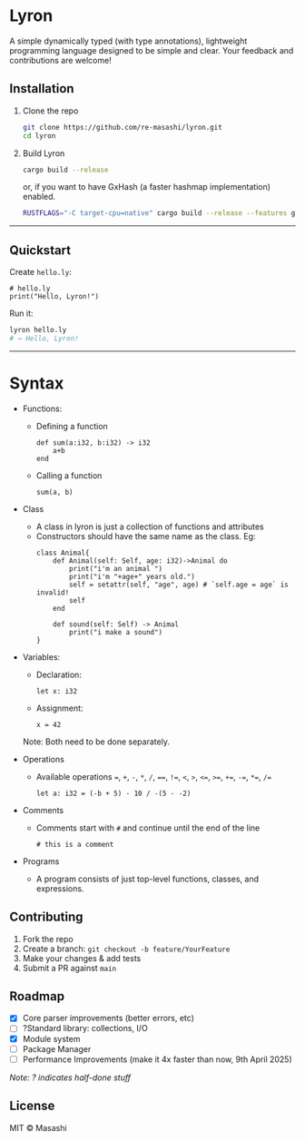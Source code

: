 # Lyron
A simple dynamically typed (with type annotations), lightweight programming language designed to be simple and clear.
Your feedback and contributions are welcome!


## Installation

1. Clone the repo
   ```bash
   git clone https://github.com/re-masashi/lyron.git
   cd lyron
   ```
2. Build Lyron
    ```bash
    cargo build --release
    ```
    or, if you want to have GxHash (a faster hashmap implementation) enabled.
    ```bash
    RUSTFLAGS="-C target-cpu=native" cargo build --release --features gxhash
    ```
---

## Quickstart

Create `hello.ly`:

```lyron
# hello.ly
print("Hello, Lyron!")
```

Run it:

```bash
lyron hello.ly
# → Hello, Lyron!
```
---

# Syntax
* Functions:
    * Defining a function
        ```
        def sum(a:i32, b:i32) -> i32
            a+b
        end 
        ```
    * Calling a function
        ```
        sum(a, b)
        ```
* Class
    * A class in lyron is just a collection of functions and attributes
    * Constructors should have the same name as the class. Eg:
        ```
        class Animal{
            def Animal(self: Self, age: i32)->Animal do
                print("i'm an animal ")
                print("i'm "+age+" years old.")
                self = setattr(self, "age", age) # `self.age = age` is invalid!
                self
            end

            def sound(self: Self) -> Animal
                print("i make a sound")
        }
        ```

* Variables:
    * Declaration:
        ```
        let x: i32    
        ```
    * Assignment:
        ```
        x = 42 
        ```
    Note: Both need to be done separately.

* Operations
    * Available operations `=`, `+`, `-`, `*`, `/`, `==`, `!=`, `<`, `>`, `<=`, `>=`, `+=`, `-=`, `*=`, `/=`
        ```
        let a: i32 = (-b + 5) - 10 / -(5 - -2)
        ```
* Comments
    * Comments start with `#` and continue until the end of the line
        ```
        # this is a comment
        ```

* Programs
    * A program consists of just top-level functions, classes, and expressions.

## Contributing

1. Fork the repo  
2. Create a branch: `git checkout -b feature/YourFeature`  
3. Make your changes & add tests  
4. Submit a PR against `main`

## Roadmap

- [x] Core parser improvements (better errors, etc) 
- [ ] ?Standard library: collections, I/O
- [x] Module system
- [ ] Package Manager
- [ ] Performance Improvements (make it 4x faster than now, 9th April 2025)

*Note: ? indicates half-done stuff*

## License

MIT © Masashi
